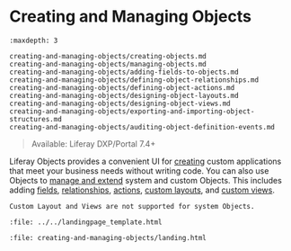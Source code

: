 # Creating and Managing Objects

```{toctree}
:maxdepth: 3

creating-and-managing-objects/creating-objects.md
creating-and-managing-objects/managing-objects.md
creating-and-managing-objects/adding-fields-to-objects.md
creating-and-managing-objects/defining-object-relationships.md
creating-and-managing-objects/defining-object-actions.md
creating-and-managing-objects/designing-object-layouts.md
creating-and-managing-objects/designing-object-views.md
creating-and-managing-objects/exporting-and-importing-object-structures.md
creating-and-managing-objects/auditing-object-definition-events.md
```

> Available: Liferay DXP/Portal 7.4+

Liferay Objects provides a convenient UI for [creating](./creating-and-managing-objects/creating-objects.md) custom applications that meet your business needs without writing code. You can also use Objects to [manage and extend](./creating-and-managing-objects/managing-objects.md) system and custom Objects. This includes adding [fields](./creating-and-managing-objects/adding-fields-to-objects.md), [relationships](./creating-and-managing-objects/defining-object-relationships.md), [actions](./creating-and-managing-objects/defining-object-actions.md), [custom layouts](creating-and-managing-objects/designing-object-layouts.md), and [custom views](./creating-and-managing-objects/designing-object-views.md).

```{note}
Custom Layout and Views are not supported for system Objects.
```

```{raw} html
:file: ../../landingpage_template.html
```

```{raw} html
:file: creating-and-managing-objects/landing.html
```
